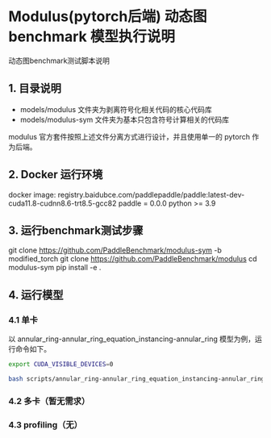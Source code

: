# Modulus(pytorch后端) 动态图 benchmark 模型执行说明

动态图benchmark测试脚本说明

## 1. 目录说明

- models/modulus 文件夹为剥离符号化相关代码的核心代码库
- models/modulus-sym 文件夹为基本只包含符号计算相关的代码库

modulus 官方套件按照上述文件分离方式进行设计，并且使用单一的 pytorch 作为后端。

## 2. Docker 运行环境

docker image: registry.baidubce.com/paddlepaddle/paddle:latest-dev-cuda11.8-cudnn8.6-trt8.5-gcc82
paddle = 0.0.0
python >= 3.9

## 3. 运行benchmark测试步骤

git clone <https://github.com/PaddleBenchmark/modulus-sym> -b modified_torch
git clone <https://github.com/PaddleBenchmark/modulus>
cd modulus-sym
pip install -e .

## 4. 运行模型

### 4.1 单卡

以 annular_ring-annular_ring_equation_instancing-annular_ring 模型为例，运行命令如下。

``` sh
export CUDA_VISIBLE_DEVICES=0

bash scripts/annular_ring-annular_ring_equation_instancing-annular_ring/N1C1/annular_ring-annular_ring_equation_instancing-annular_ring_bs1_fp32_DP.sh
```

### 4.2 多卡（暂无需求）

### 4.3 profiling（无）
